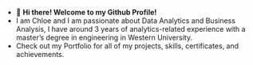 - 👋 **Hi there! Welcome to my Github Profile!**
- I am Chloe and I am passionate about Data Analytics and Business Analysis, I have around 3 years of analytics-related experience with a master’s degree in engineering in Western University.
- Check out my Portfolio for all of my projects, skills, certificates, and achievements.

<!---
Chloeinthecloud/Chloeinthecloud is a ✨ special ✨ repository because its `README.md` (this file) appears on your GitHub profile.
You can click the Preview link to take a look at your changes.
--->
